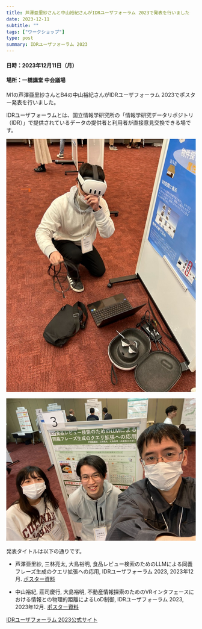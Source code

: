 ```yaml
---
title: 芦澤亜里紗さんと中山裕紀さんがIDRユーザフォーラム 2023で発表を行いました
date: 2023-12-11
subtitle: ""
tags: ["ワークショップ"]
type: post
summary: IDRユーザフォーラム 2023
---
```


#### 日時：2023年12月11日（月）
#### 場所：一橋講堂 中会議場

M1の芦澤亜里紗さんとB4の中山裕紀さんがIDRユーザフォーラム 2023でポスター発表を行いました。

IDRユーザフォーラムとは、国立情報学研究所の「情報学研究データリポジトリ（IDR）」で提供されているデータの提供者と利用者が直接意見交換できる場です。

![](nakayama.jpg)

![](ashizawa.jpg)


発表タイトルは以下の通りです。
- 芦澤亜里紗, 三林亮太, 大島裕明, 食品レビュー検索のためのLLMによる同義フレーズ生成のクエリ拡張への応用, IDRユーザフォーラム 2023, 2023年12月.
[ポスター資料](https://www.nii.ac.jp/dsc/idr/userforum/startup/IDR-UF2023_S03.pdf)

- 中山裕紀, 莊司慶行, 大島裕明, 不動産情報探索のためのVRインタフェースにおける情報との物理的距離によるLoD制御, IDRユーザフォーラム 2023, 2023年12月.
[ポスター資料](https://www.nii.ac.jp/dsc/idr/userforum/startup/IDR-UF2023_S08.pdf)

[IDRユーザフォーラム 2023公式サイト](https://www.nii.ac.jp/dsc/idr/userforum/2023.html)

<!-- 1. 論文採録バージョン -->
<!-- [第一著者]さんの論文が「[学会フルネーム]」に採録されました。 -->

<!-- [公式Webページ](学会公式ページTopのURL) -->


<!-- 書誌情報。書式はPublicationsを参考。変にコードブロックとかで囲まなくてOK -->


<!-- [年月日]に発表予定 -->



<!-- 2. 論文発表済みバージョン -->
<!-- [第一著者]さんが「[学会フルネーム]」で発表しました。 -->

<!-- [公式Webページ](学会公式ページTopのURL) -->


<!-- 書誌情報。書式はPublicationsを参考。変にコードブロックとかで囲まなくてOK -->


<!-- 3. 論文受賞バージョン -->
<!-- [第一著者]さんの論文が「[学会フルネーム]」で「[受賞名]」を受賞しました -->

<!-- [公式Webページ](学会公式ページTopのURL) -->


<!-- 書誌情報。書式はPublicationsを参考。変にコードブロックとかで囲まなくてOK -->

<!-- 同学会複数名の場合は並べて良い感じにして -->